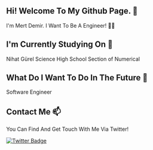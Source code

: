 ## Hi! Welcome To My Github Page. 👋


I'm Mert Demir. I Want To Be A Engineer! 👨‍💻

## I'm Currently Studying On 🏫

Nihat Gürel Science High School Section of Numerical

## What Do I Want To Do In The Future 💼

Software Engineer

## Contact Me 📫

You Can Find And Get Touch With Me Via Twitter!

[![Twitter Badge](https://img.shields.io/badge/MertDemir1205-follow%20on%20twitter-blue?style=for-the-badge&logo=twitter)](https://twitter.com/MertDemir1205)
